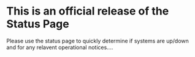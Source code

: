 # This is an official release of the Status Page
Please use the status page to quickly determine if systems are up/down and for any relavent operational notices....